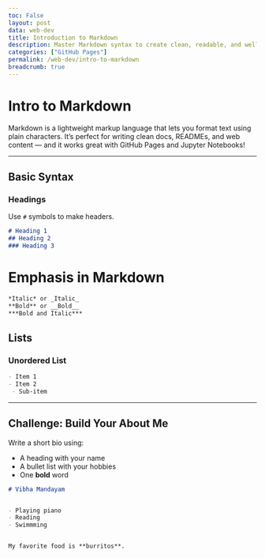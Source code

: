 ```yaml
---
toc: False
layout: post
data: web-dev
title: Introduction to Markdown
description: Master Markdown syntax to create clean, readable, and well-structured documents for the web and code projects.
categories: ["GitHub Pages"]
permalink: /web-dev/intro-to-markdown
breadcrumb: true
---
```





# Intro to Markdown


Markdown is a lightweight markup language that lets you format text using plain characters. It’s perfect for writing clean docs, READMEs, and web content — and it works great with GitHub Pages and Jupyter Notebooks!


---


##  Basic Syntax


### Headings


Use `#` symbols to make headers.


```markdown
# Heading 1
## Heading 2
### Heading 3
```


# Emphasis in Markdown


```markdown
*Italic* or _Italic_ 
**Bold** or __Bold__ 
***Bold and Italic***
```


## Lists


### Unordered List


```markdown
- Item 1
- Item 2
 - Sub-item
```


---
## Challenge: Build Your About Me


Write a short bio using:


- A heading with your name
- A bullet list with your hobbies
- One **bold** word


```markdown
# Vibha Mandayam


- Playing piano 
- Reading
- Swimmming


My favorite food is **burritos**.
```



